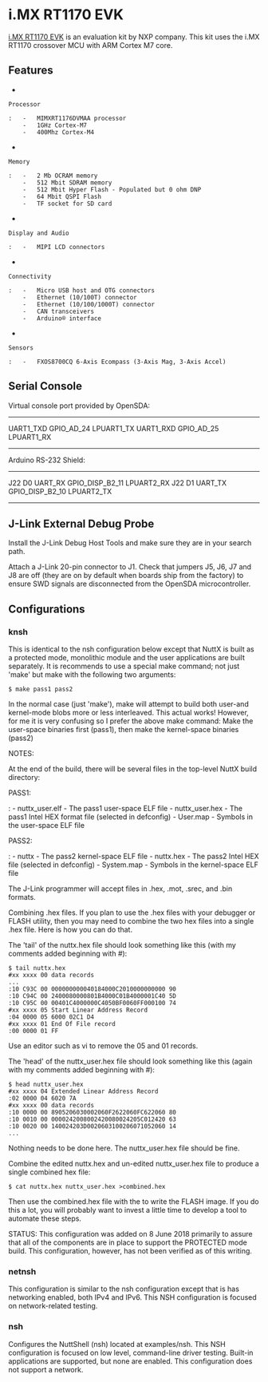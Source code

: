i.MX RT1170 EVK
===============

[i.MX RT1170
EVK](https://www.nxp.com/design/development-boards/i-mx-evaluation-and-development-boards/mimxRT1170-evk-i-mx-RT1170-evaluation-kit:MIMXRT1170-EVK)
is an evaluation kit by NXP company. This kit uses the i.MX RT1170
crossover MCU with ARM Cortex M7 core.

Features
--------

-   

    Processor

    :   -   MIMXRT1176DVMAA processor
        -   1GHz Cortex-M7
        -   400Mhz Cortex-M4

-   

    Memory

    :   -   2 Mb OCRAM memory
        -   512 Mbit SDRAM memory
        -   512 Mbit Hyper Flash - Populated but 0 ohm DNP
        -   64 Mbit QSPI Flash
        -   TF socket for SD card

-   

    Display and Audio

    :   -   MIPI LCD connectors

-   

    Connectivity

    :   -   Micro USB host and OTG connectors
        -   Ethernet (10/100T) connector
        -   Ethernet (10/100/1000T) connector
        -   CAN transceivers
        -   Arduino® interface

-   

    Sensors

    :   -   FXOS8700CQ 6-Axis Ecompass (3-Axis Mag, 3-Axis Accel)

Serial Console
--------------

Virtual console port provided by OpenSDA:

  ------------ -------------- -------------
  UART1\_TXD   GPIO\_AD\_24   LPUART1\_TX
  UART1\_RXD   GPIO\_AD\_25   LPUART1\_RX
  ------------ -------------- -------------

Arduino RS-232 Shield:

  ----- ---- ---------- -------------------- -------------
  J22   D0   UART\_RX   GPIO\_DISP\_B2\_11   LPUART2\_RX
  J22   D1   UART\_TX   GPIO\_DISP\_B2\_10   LPUART2\_TX
  ----- ---- ---------- -------------------- -------------

J-Link External Debug Probe
---------------------------

Install the J-Link Debug Host Tools and make sure they are in your
search path.

Attach a J-Link 20-pin connector to J1. Check that jumpers J5, J6, J7
and J8 are off (they are on by default when boards ship from the
factory) to ensure SWD signals are disconnected from the OpenSDA
microcontroller.

Configurations
--------------

### knsh

This is identical to the nsh configuration below except that NuttX is
built as a protected mode, monolithic module and the user applications
are built separately. It is recommends to use a special make command;
not just \'make\' but make with the following two arguments:

``` {.console}
$ make pass1 pass2
```

In the normal case (just \'make\'), make will attempt to build both
user-and kernel-mode blobs more or less interleaved. This actual works!
However, for me it is very confusing so I prefer the above make command:
Make the user-space binaries first (pass1), then make the kernel-space
binaries (pass2)

NOTES:

At the end of the build, there will be several files in the top-level
NuttX build directory:

PASS1:

:   -   nuttx\_user.elf - The pass1 user-space ELF file
    -   nuttx\_user.hex - The pass1 Intel HEX format file (selected in
        defconfig)
    -   User.map - Symbols in the user-space ELF file

PASS2:

:   -   nuttx - The pass2 kernel-space ELF file
    -   nuttx.hex - The pass2 Intel HEX file (selected in defconfig)
    -   System.map - Symbols in the kernel-space ELF file

The J-Link programmer will accept files in .hex, .mot, .srec, and .bin
formats.

Combining .hex files. If you plan to use the .hex files with your
debugger or FLASH utility, then you may need to combine the two hex
files into a single .hex file. Here is how you can do that.

The \'tail\' of the nuttx.hex file should look something like this (with
my comments added beginning with \#):

``` {.console}
$ tail nuttx.hex
#xx xxxx 00 data records
...
:10 C93C 00 000000000040184000C2010000000000 90
:10 C94C 00 2400080000801B4000C01B4000001C40 5D
:10 C95C 00 00401C4000000C4050BF0060FF000100 74
#xx xxxx 05 Start Linear Address Record
:04 0000 05 6000 02C1 D4
#xx xxxx 01 End Of File record
:00 0000 01 FF
```

Use an editor such as vi to remove the 05 and 01 records.

The \'head\' of the nuttx\_user.hex file should look something like this
(again with my comments added beginning with \#):

``` {.console}
$ head nuttx_user.hex
#xx xxxx 04 Extended Linear Address Record
:02 0000 04 6020 7A
#xx xxxx 00 data records
:10 0000 00 8905206030002060F2622060FC622060 80
:10 0010 00 0000242008002420080024205C012420 63
:10 0020 00 140024203D0020603100206071052060 14
...
```

Nothing needs to be done here. The nuttx\_user.hex file should be fine.

Combine the edited nuttx.hex and un-edited nuttx\_user.hex file to
produce a single combined hex file:

``` {.console}
$ cat nuttx.hex nuttx_user.hex >combined.hex
```

Then use the combined.hex file with the to write the FLASH image. If you
do this a lot, you will probably want to invest a little time to develop
a tool to automate these steps.

STATUS: This configuration was added on 8 June 2018 primarily to assure
that all of the components are in place to support the PROTECTED mode
build. This configuration, however, has not been verified as of this
writing.

### netnsh

This configuration is similar to the nsh configuration except that is
has networking enabled, both IPv4 and IPv6. This NSH configuration is
focused on network-related testing.

### nsh

Configures the NuttShell (nsh) located at examples/nsh. This NSH
configuration is focused on low level, command-line driver testing.
Built-in applications are supported, but none are enabled. This
configuration does not support a network.

